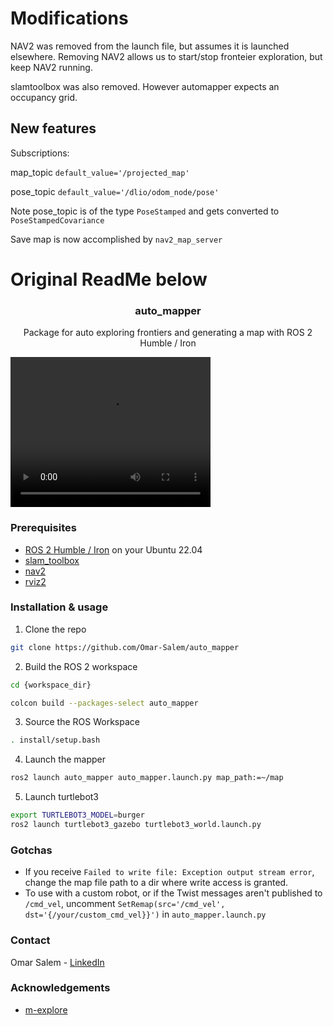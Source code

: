 # Modifications
NAV2 was removed from the launch file, but assumes it is launched elsewhere. Removing NAV2 allows us to start/stop fronteier exploration, but keep NAV2 running.

slamtoolbox was also removed. However automapper expects an occupancy grid.

## New features
Subscriptions:

map_topic `default_value='/projected_map'`

pose_topic `default_value='/dlio/odom_node/pose'`

Note pose_topic is of the type `PoseStamped` and gets converted to `PoseStampedCovariance`

Save map is now accomplished by `nav2_map_server`


# Original ReadMe below

<h3 align="center">auto_mapper</h3>

  <p align="center">
    Package for auto exploring frontiers and generating a map with ROS 2 Humble / Iron
  </p>

<video src="https://github.com/Omar-Salem/auto_mapper/blob/master/Demo.mp4" width="320" height="240" controls></video>

### Prerequisites

* [ROS 2 Humble / Iron](https://docs.ros.org/en/humble/Installation/Ubuntu-Install-Debians.html) on your Ubuntu 22.04
* [slam_toolbox](https://github.com/SteveMacenski/slam_toolbox)
* [nav2](https://github.com/ros-planning/navigation2)
* [rviz2](https://github.com/ros2/rviz)

### Installation & usage

1. Clone the repo
```sh
git clone https://github.com/Omar-Salem/auto_mapper
```
2. Build the ROS 2  workspace
```sh
cd {workspace_dir}
```
```sh
colcon build --packages-select auto_mapper
```
3. Source the ROS Workspace
```sh
. install/setup.bash
```

4. Launch the mapper
```sh
ros2 launch auto_mapper auto_mapper.launch.py map_path:=~/map
```

5. Launch turtlebot3
```sh
export TURTLEBOT3_MODEL=burger
ros2 launch turtlebot3_gazebo turtlebot3_world.launch.py
```


### Gotchas
* If you receive `Failed to write file: Exception output stream error`, change the map file path to a dir where write access is granted.
* To use with a custom robot, or if the Twist messages aren't published to `/cmd_vel`, uncomment `SetRemap(src='/cmd_vel', dst='{/your/custom_cmd_vel}}')` in `auto_mapper.launch.py`

### Contact

Omar Salem - [LinkedIn](https://www.linkedin.com/in/omar-salem-4564a590/)



### Acknowledgements
* [m-explore](https://github.com/hrnr/m-explore)
